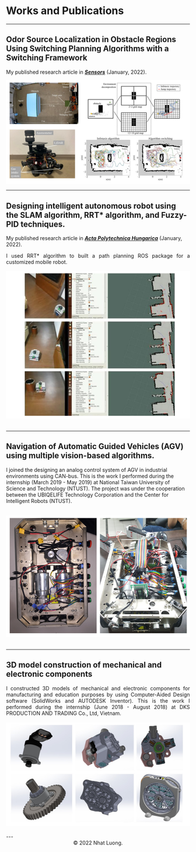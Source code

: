 # Works and Publications 
---

## Odor Source Localization in Obstacle Regions Using Switching Planning Algorithms with a Switching Framework

My published research article in [***Sensors***](https://www.mdpi.com/1424-8220/23/3/1140) (January, 2022).

<center><img src="images/cpt.jpg"/></center>

---
##  Designing intelligent autonomous robot using the SLAM algorithm, RRT* algorithm, and Fuzzy-PID techniques.

My published research article in [***Acta Polytechnica Hungarica***](http://acta.uni-obuda.hu/Mac_Lin_Huan_Nhat_Hoang_Hai_113.pdf) (January, 2022).

<div style="text-align: justify">I used RRT* algorithm to built a path planning ROS package for a customized mobile robot. </div>
<br>
<center><img src="images/rrt.png"/></center>
<br>

---
##  Navigation of Automatic Guided Vehicles (AGV) using multiple vision-based algorithms.

I joined the designing an analog control system of AGV in industrial environments using CAN-bus.
This is the work I performed during the internship (March 2019 - May 2019) at National Taiwan University of Science and Technology (NTUST). The project was under the cooperation between the UBIQELIFE Technology Corporation and the Center for Intelligent Robots (NTUST).

<br>
<center><img src="images/ntust.png"/></center>
<br>

---
## 3D model construction of mechanical and electronic components

<div style="text-align: justify"> I constructed 3D models of mechanical and electronic components for manufacturing and education purposes by using Computer-Aided Design software (SolidWorks and AUTODESK Inventor). This is the work I performed during the internship (June 2018 - August 2018) at DKS PRODUCTION AND TRADING Co., Ltd, Vietnam. </div>
<br>
<center><img src="images/mechanical.jpg"/></center>
<br>
---

<center>© 2022 Nhat Luong.</center>